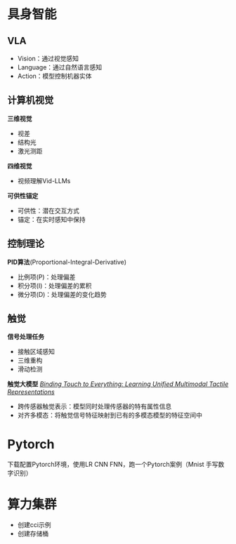 # 具身智能
## VLA
* Vision：通过视觉感知
* Language：通过自然语言感知
* Action：模型控制机器实体

## 计算机视觉
**三维视觉**
* 视差
* 结构光
* 激光测距

**四维视觉**
* 视频理解Vid-LLMs

**可供性锚定**
* 可供性：潜在交互方式
* 锚定：在实时感知中保持

## 控制理论
**PID算法**(Proportional-Integral-Derivative)
* 比例项(P)：处理偏差
* 积分项(I)：处理偏差的累积
* 微分项(D)：处理偏差的变化趋势

## 触觉
**信号处理任务**
* 接触区域感知
* 三维重构
* 滑动检测

**触觉大模型** *[ Binding Touch to Everything: Learning Unified Multimodal Tactile Representations](https://openaccess.thecvf.com/content/CVPR2024/papers/Yang_Binding_Touch_to_Everything_Learning_Unified_Multimodal_Tactile_Representations_CVPR_2024_paper.pdf)*
* 跨传感器触觉表示：模型同时处理传感器的特有属性信息
* 对齐多模态：将触觉信号特征映射到已有的多模态模型的特征空间中

# Pytorch
下载配置Pytorch环境，使用LR CNN FNN，跑一个Pytorch案例（Mnist 手写数字识别）

# 算力集群
* 创建cci示例
* 创建存储桶
